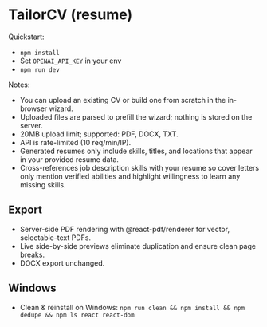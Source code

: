 # TailorCV (resume)
Quickstart:
- `npm install`
- Set `OPENAI_API_KEY` in your env
- `npm run dev`

Notes:
- You can upload an existing CV or build one from scratch in the in-browser wizard.
- Uploaded files are parsed to prefill the wizard; nothing is stored on the server.
- 20MB upload limit; supported: PDF, DOCX, TXT.
- API is rate-limited (10 req/min/IP).
- Generated resumes only include skills, titles, and locations that appear in your provided resume data.
 - Cross-references job description skills with your resume so cover letters only mention verified abilities and highlight willingness to learn any missing skills.

## Export
- Server-side PDF rendering with @react-pdf/renderer for vector, selectable-text PDFs.
- Live side-by-side previews eliminate duplication and ensure clean page breaks.
- DOCX export unchanged.

## Windows
- Clean & reinstall on Windows:
  `npm run clean && npm install && npm dedupe && npm ls react react-dom`

